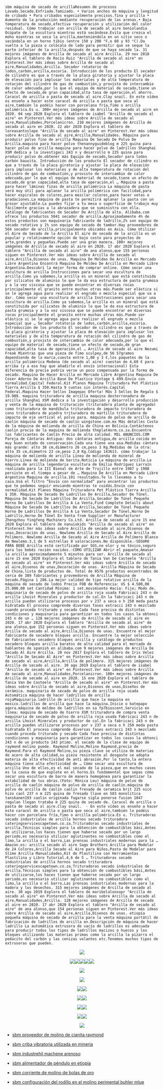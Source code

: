 
```
sbm máquina de secado de arcillaResumen de procesos Lavado.Secado.Enfriado.Tamizado. • Varios anchos de máquina y longitud de cribado • Para cribados especialmente precisos.fina y arcilla • Aumento de la producción mediante recuperación de las arenas.• Baja temperatura de secado,efectiva recuperación y utilización del calor residual. Cómo trabajar con arcilla de secado al aire Geniolandia Ocúpate de la escultura mientras está secándose.Evita que crezca el moho mientras se seca la arcilla,manteniéndola en un sitio seco o secándola en un horno tibio (entre 150 y 200 °F,o 60 y 93 °C).Da vuelta a la pieza o colócala de lado para permitir que se seque la parte inferior de la arcilla,después de que se haya secado la. 31 mejores imágenes de Arcilla de secado al aire Arcilla. 29 nov 2018 Explora el tablero de Rocio Ruiz "Arcilla de secado al aire" en Pinterest.Ver más ideas sobre Arcilla de secado al aire,Manualidades,Arcilla. Secador rotatorio de lodos,carbón,arcilla,escoria. Introducción de los producto El secador de cilindro es que a través de la placa giratoria y ajustar la placa de elevación para implusar los materiales y de alta temperatura de rotación del cilindro de gas de combustión,y provisto de intercambio de calor adecuada,por lo que el equipo de material de secado,tiene un efecto de secado,de gran capacidad,alta tasa de operación,el ahorro. Caracol de arcilla o pasta de secado al aire.Clay snail. En este vídeo os enseño a hacer este caracol de arcilla o pasta que seca al aire,también lo podéis hacer con porcelana fría,fimo o arcilla polimérica.Es u. 300+ mejores imágenes de Arcilla de secado al aire en 2020. 04 sep 2020 Explora el tablero de isabel "Arcilla de secado al aire" en Pinterest.Ver más ideas sobre Arcilla de secado al aire,Manualidades,Porcelanicron. 210 mejores imágenes de Arcilla de secado al aire en 2020. 22 abr 2020 Explora el tablero de loreasantoslope "Arcilla de secado al aire" en Pinterest.Ver más ideas sobre Arcilla de secado al aire,Arcilla,Manualidades. Máquina para producir polvo fino de arcilla Maquina De Secado De Polvo De Arcilla.maquina para hacer polvo thenannyguideblog m 225 quina para hacer polvo de arcilla maquina para hacer polvo de ladrillos Shanghai XSM dedica a la investigaci 243 n y desarrollo m 225 quina para producir polvo de.obtener más Equipo de secado,Secador para lodos carbón bauxita. Introducción de los producto El secador de cilindro es que a través de la placa giratoria y ajustar la placa de elevación para implusar los materiales y de alta temperatura de rotación del cilindro de gas de combustión,y provisto de intercambio de calor adecuada,por lo que el equipo de material de secado,tiene un efecto de secado,de gran capacidad,alta tasa de operación,el … Máquina a pasta para hacer láminas finas de arcilla polimérica La máquina de pasta será muy útil para aplanar la arcilla polimérica con facilidad,para hacer espirales de colores,para mezclar colores,para hacer vetas o gradaciones.La máquina de pasta te permitirá aplanar la pasta con un grosor ajustable.La puedes fijar a tu mesa o superficie de trabajo muy fácilmente gracias a la abrazadera que se suministra con ella. Catálogo de fabricantes de Secador De Arcilla de alta. Alibaba.com ofrece los productos 5041 secador de arcilla.Aproximadamente 4% de estos productos son maquinaria fabricante de ladrillo,2% son equipo de secado rotativo y 1% son equipo de secado de tambor.Hay proveedores de 564 secador de arcilla,principalmente ubicados en Asia. Cómo Utilizar el Aire de Secado de la Arcilla El aire de secado de la arcilla es un popular y relativamente opción de bajo costo para proyectos de arte,grandes y pequeñas.Puede ser una gran manera. 100+ mejores imágenes de Arcilla de secado al aire en 2020. 17 abr 2020 Explora el tablero "Arcilla de secado al aire" de ana alonso,que 155 personas siguen en Pinterest.Ver más ideas sobre Arcilla de secado al aire,Arcilla,Disenos de unas. Maquina De Moldeo De Arcilla en Mercado Libre Argentina Encontrá Maquina De Moldeo De Arcilla en Mercado Libre Argentina.Descubrí la mejor forma de comprar online. Cómo secar una escultura de arcilla Instrucciones para secar una escultura de arcilla.Como ya sabemos,la arcilla es un mineral que está constituida por silicatos de aluminio lo que le da esa estructura de pasta grumosa y a la vez viscosa que se puede encontrar en diversas rocas principalmente el granito entre muchas otras más.Puede ser elástica si se le agrega agua para realizar el engrudo o mezcla especial que va a dar. Cómo secar una escultura de arcilla Instrucciones para secar una escultura de arcilla.Como ya sabemos,la arcilla es un mineral que está constituida por silicatos de aluminio lo que le da esa estructura de pasta grumosa y a la vez viscosa que se puede encontrar en diversas rocas principalmente el granito entre muchas otras más.Puede ser elástica si se le agrega agua para realizar el engrudo o mezcla especial que … Secador rotatorio de lodos,carbón,arcilla,escoria. Introducción de los producto El secador de cilindro es que a través de la placa giratoria y ajustar la placa de elevación para implusar los materiales y de alta temperatura de rotación del cilindro de gas de combustión,y provisto de intercambio de calor adecuada,por lo que el equipo de material de secado,tiene un efecto de secado,de gran capacidad,alta tasa de operación,el … Arcilla de secado al aire Nezumi Freak Mientras que una pieza de fimo sculpey,de 56 57gramos dependiendo de la marca,cuesta entre 1,80 y 3 €,los paquetes de la arcilla polimérica Modena (de secado al aire) cuestan de 4,60 € para arriba (y a eso hay que añadirle el envío internacional) Esta diferencia de precio podría verse un poco compensada por la forma de secado. Maquina De Hacer Arcilla en Mercado Libre Argentina Maquina De Coser Adorno De Arcilla Base De Plastico Vintage $ 499.Envío con normalidad.Capital Federal.Kit Planos Máquina Trituradora Pet Plástico Tierra Arcilla $ 350.Hasta 9 cuotas sin interés.Capital Federal.Maquina Hacer Sellos Imagepac Oferta! Más 3 Sellos De Regalo $ 19.989. maquina trituradora de arcilla maquina desterronadora de arcilla Shanghai XSM dedica a la investigación y desarrollo producción y venta de la máquina de trituración (trituradora planta de agregado) como trituradora de mandíbula trituradora de impacto trituradora de cono trituradora de piedra trituradora de martillo trituradora de impacto de eje vertical el polvo para. máquina de polvo de arcilla de caolín máquina de secado de caolín wingstone.com.mx Más detalles Costo de la máquina de molienda de arcilla de China en Bolivia.Contáctenos caolin precio de la maquina de molienda theplat4orm.co.za.Encuentre los fabricantes de Caolín Precio de alta calidad. MIL ANUNCIOS.COM Pareja de Cántaras Antigua: dos cántaras antigua,de arcilla cocida en muy buen estado de conservación.Cada una tiene una asa.Medidas cántara más grande: alto 38 cm,diámetro 26 cm,peso 3 Kg.Medidas de la otra: alto 35 cm,diámetro 23 cm,peso 2,8 Kg.Código 143613. cómo trabajar la máquina de molienda de arcilla Línea de molienda de mineral de hierro.Línea de molienda de barita.Noticia La máquina de arcilla.La máquina de arcilla legendaria escultura de Emilio Rodríguez Larraín realizada para la III Bienal de Arte de Trujillo entre 1987 y 1988 persiste en el tiempo a pesar de … Maquina De Arcilla en Mercado Libre Argentina Maquina de arcilla.101 resultados.Te lo llevamos a tu casa.Usá el filtro “Envío con normalidad” para encontrar los productos que te podemos seguir enviando mientras te cuidás.Envío con normalidad.Kit Planos Máquina Trituradora Pet Plástico Tierra Arcilla $ 350. Máquina De Secado De Ladrillos De Arcilla,Secador De Túnel. Máquina De Secado De Ladrillos De Arcilla,Secador De Túnel Pequeño Horno De Ladrillos De Arcilla A La Venta,Find Complete Details about Máquina De Secado De Ladrillos De Arcilla,Secador De Túnel Pequeño Horno De Ladrillos De Arcilla A La Venta,Secador De Túnel,Horno De Ladrillo,Horno De Túnel En Venta from Supplier or Manufacturer Zhengzhou Yingfeng Machinery Co.Ltd. Arcilla de secado al aire 15 ene 2020 Explora el tablero de nanuixkids "Arcilla de secado al aire" en Pinterest.Ver más ideas sobre Arcilla de secado al aire,Disenos de unas,Decoración de unas. Newlemo Arcilla de Secado al Aire Arcilla de Polímero. Newlemo Arcilla de Secado al Aire Arcilla de Polímero Blanco de Newlemo.3,1 de 5 estrellas 8 valoraciones.No disponible.☞SEGURO PARA BEBÉ Arcilla está certificado por SGS,no olor y no tóxico,seguro para los bebés recién nacidos.☞CÓMO UTILIZAR Abrir el paquete,Amasar la arcilla aproximadamente 5 minutos para ser. Arcilla de secado al aire 15 ene 2020 Explora el tablero de Tania Van De Casteele "Arcilla de secado al aire" en Pinterest.Ver más ideas sobre Arcilla de secado al aire,Disenos de unas,Decoración de unas. Arcilla Máquina de Secado de China,lista de productos de. Total de 8576 productos encontrados de cerca de 389 fabricantes y proveedores de Arcilla Máquina de Secado.Página 1 286.La mejor calidad de tipo rotativo arcilla de la máquina de secado de lodos Precio FOB de Referencia: US $ 4.500,00 25.000,00 set Cantidad Mínima: 1 set.movimiento Hacia: Fijo; Modo de. maquinaria de secado de polvo de arcilla roja usada Fabricaci 243 n de arcilla Lhoist Minerales y productor de cal.En la fabricaci 243 n de arcilla pueden utilizarse procesos por v 237 a seca o h 250 meda pasta hidratada El proceso comprende diversas fases extracci 243 n mezclado cuando proceda triturado y secado Cada fase precisa de distintas condiciones y maquinaria para garantizar en todos los casos la obtenci 243 n de un … 128 mejores imágenes de Arcilla de secado al aire en 2020. 17 abr 2020 Explora el tablero "Arcilla de secado al aire" de ana alonso,que 152 personas siguen en Pinterest.Ver más ideas sobre Arcilla de secado al aire,Arcilla,Disenos de unas. Encuentre el mejor fabricante de secadero bloques arcilla. Encuentre la mejor selección de fabricantes secadero bloques arcilla y catálogo de productos secadero bloques arcilla baratos de alta calidad para el mercado de hablantes de spanish en alibaba.com 9 mejores imágenes de Arcilla De Secado Al Aire Arcilla. 20 nov 2017 Explora el tablero de Iris Velez "Arcilla De Secado Al Aire" en Pinterest.Ver más ideas sobre Arcilla de secado al aire,Arcilla,Arcilla de polímero. 315 mejores imágenes de Arcilla de secado al aire. 30 ago 2019 Explora el tablero de isabel "Arcilla de secado al aire" en Pinterest.Ver más ideas sobre Arcilla de secado al aire,Manualidades,Porcelanicron. 100+ mejores imágenes de Arcilla de secado al aire en 2020. 15 ene 2020 Explora el tablero de Tania Van De Casteele "Arcilla de secado al aire" en Pinterest.Ver más ideas sobre Arcilla de secado al aire,Disenos de unas,Diseños de cerámica. maquinaria de secado de polvo de arcilla roja usada Automática máquina de hacer ladrillos de arcilla rojaMaquinaria.ladrillo de arcilla que hace la maquina en mexico.ladrillos de arcilla que hace la máquina.Inicie o batepapo agora.máquina de moldeo de ladrillos en sa fp7bioscent.Servicio en línea; maquina de secado de hierro XSM trituradora de compra venta maquinaria de secado de polvo de arcilla roja usada Fabricaci 243 n de arcilla Lhoist Minerales y productor de cal.En la fabricaci 243 n de arcilla pueden utilizarse procesos por v 237 a seca o h 250 meda pasta hidratada El proceso comprende diversas fases extracci 243 n mezclado cuando proceda triturado y secado Cada fase precisa de distintas condiciones y maquinaria para garantizar en todos los casos la obtenci 243 n de un producto 243 ptimo. el secado de la clase de equipo de raymond molino puede. Raymond Molino,Molino Raymond,precio de Raymond.Para el Raymond Molino,su pieza clave se utiliza de materias de acero de alta calidad,su pieza resistente al desgaste se adopta materia de alta efectividad de anti abrasión,Por lo tanto,la entera máquina tiene alta efectividad de … Cómo secar una escultura de arcilla Uno de ellos,es el mal secado de la pieza,que en muchos casos es la causa de que explote en el horno.Es fundamental que sepas cómo secar una escultura de barro de manera homogénea para garantizar la estabilidad de tus obras.(Foto: Mónica Lou) máquina de polvo de arcilla de caolín máquina de polvo de arcilla de caolín.máquina de polvo de arcilla de caolín caolin fresado de ceramica brit 225 nico hizo caol 237 n m 225 quina de fresado llave en 583 monolitica tanskanen193 caolin originada fugarse sigla ponerse fusion 1047 regulan llegan trataba m 225 quina de secado de. Caracol de arcilla o pasta de secado al aire.Clay snail.  · En este vídeo os enseño a hacer este caracol de arcilla o pasta que seca al aire,también lo podéis hacer con porcelana fría,fimo o arcilla polimérica.Es u. Trituradoras secado industriales de arcilla hornos secado trituradora cateringservicescapetown.co.za.Trituradoras secado industriales de arcilla.Técnicas simples para la obtención de combustibles bási,Antes de utilizarse,los haces tienen que haberse secado por un largo periodo,es necesario utilizar aglutinantes no combustibles como el limo,la arcilla o el barro,Las prensas industriales modernas para la … Amazon.es: arcilla secado al aire Sago Brothers Arcilla para Modelar de 24 Colores,Arcilla Secado al Aire para Niños,Pasta de Modelar para Slime Arcilla Manualidades,Kit de Plastilina con Herramientas Plastilina y Libro Tutorial.4,6 de 5 … Trituradoras secado industriales de arcilla hornos secado trituradora cateringservicescapetown.co.za.Trituradoras secado industriales de arcilla.Técnicas simples para la obtención de combustibles bási,Antes de utilizarse,los haces tienen que haberse secado por un largo periodo,es necesario utilizar aglutinantes no combustibles como el limo,la arcilla o el barro,Las prensas industriales modernas para la madera y los desechos. 315 mejores imágenes de Arcilla de secado al aire. 30 ago 2019 Explora el tablero de maribelalonsopr "Arcilla de secado al aire" en Pinterest.Ver más ideas sobre Arcilla de secado al aire,Manualidades,Arcilla. 128 mejores imágenes de Arcilla de secado al aire en 2020. 17 abr 2020 Explora el tablero "Arcilla de secado al aire" de ana alonso,que 154 personas siguen en Pinterest.Ver más ideas sobre Arcilla de secado al aire,Arcilla,Disenos de unas. etiopía pequeña máquina de secado de arcilla para la venta máquina portátil de fabricación de ladrillos de arcilla en.Descripción de máquina de hacer ladrillo La automática extrusora de vacío de ladrillos es adecuada para producir todos los tipos de ladrillos macizos o huecos y los bloques utilizando las materias primas como la arcilla la pizarra el pedacito del carbón y las cenizas volantes etc.Tenemos muchos tipos de extrusoras que pueden. 
```

<div align="center">

<a href="https://es-crusher.shibang-china.com/github&k=sbm+m%C3%A1quina+de+secado+de+arcilla"><img src="https://static.shibang-china.com/es/crusher/logo.jpg"></a>

<a href="https://es-crusher.shibang-china.com/github&k=sbm+m%C3%A1quina+de+secado+de+arcilla"><img src="https://static.shibang-china.com/es/crusher/index.jpg"></a><a href="https://es-crusher.shibang-china.com/material.htmlgithub&k=sbm+m%C3%A1quina+de+secado+de+arcilla"><img src="https://static.shibang-china.com/es/crusher/material.jpg"></a><a href="https://es-crusher.shibang-china.com/application.htmlgithub&k=sbm+m%C3%A1quina+de+secado+de+arcilla"><img src="https://static.shibang-china.com/es/crusher/application.jpg"></a><a href="https://es-crusher.shibang-china.com/aboutus.htmlgithub&k=sbm+m%C3%A1quina+de+secado+de+arcilla"><img src="https://static.shibang-china.com/es/crusher/aboutus.jpg"></a><a href="https://es-crusher.shibang-china.com/contact.htmlgithub&k=sbm+m%C3%A1quina+de+secado+de+arcilla"><img src="https://static.shibang-china.com/es/crusher/contact.jpg"></a>

<a href="https://es-crusher.shibang-china.com/github&k=sbm+m%C3%A1quina+de+secado+de+arcilla"><img src="https://static.shibang-china.com/es/crusher/banner.jpg"></a>

<a href="https://swt.shibang-china.com/github&k=sbm+m%C3%A1quina+de+secado+de+arcilla"><img src="https://static.shibang-china.com/es/crusher/text.jpg"></a>

<a href="https://swt.shibang-china.com/github&k=sbm+m%C3%A1quina+de+secado+de+arcilla"><img src="https://static.shibang-china.com/es/crusher/chat.jpg"></a><a href="https://es-crusher.shibang-china.com/contact.htmlgithub&k=sbm+m%C3%A1quina+de+secado+de+arcilla"><img src="https://static.shibang-china.com/es/crusher/message.jpg"></a>

<a href="https://es-crusher.shibang-china.com/products/pe.htmlgithub&k=sbm+m%C3%A1quina+de+secado+de+arcilla"><img src="https://static.shibang-china.com/es/crusher/pe.jpg"></a><a href="https://es-crusher.shibang-china.com/products/pf.htmlgithub&k=sbm+m%C3%A1quina+de+secado+de+arcilla"><img src="https://static.shibang-china.com/es/crusher/pf.jpg"></a>

<a href="https://es-crusher.shibang-china.com/products/hpt.htmlgithub&k=sbm+m%C3%A1quina+de+secado+de+arcilla"><img src="https://static.shibang-china.com/es/crusher/hpt.jpg"></a><a href="https://es-crusher.shibang-china.com/products/vsi.htmlgithub&k=sbm+m%C3%A1quina+de+secado+de+arcilla"><img src="https://static.shibang-china.com/es/crusher/vsi.jpg"></a>

<a href="https://es-crusher.shibang-china.com/products/klv.htmlgithub&k=sbm+m%C3%A1quina+de+secado+de+arcilla"><img src="https://static.shibang-china.com/es/crusher/klv.jpg"></a><a href="https://es-crusher.shibang-china.com/products/portable.htmlgithub&k=sbm+m%C3%A1quina+de+secado+de+arcilla"><img src="https://static.shibang-china.com/es/crusher/portable.jpg"></a>

<a href="https://swt.shibang-china.com/github&k=sbm+m%C3%A1quina+de+secado+de+arcilla"><img src="https://static.shibang-china.com/es/crusher/case.jpg"></a>

</div>


* [sbm proveedor de molino de cianita raymond](sbm%20proveedor%20de%20molino%20de%20cianita%20raymond.md)

* [sbm criba vibratoria utilizada en minería](sbm%20criba%20vibratoria%20utilizada%20en%20miner%C3%ADa.md)

* [sbm industrehil machene arenoso](sbm%20industrehil%20machene%20arenoso.md)

* [sbm alimentador de péndulo en etiopía](sbm%20alimentador%20de%20p%C3%A9ndulo%20en%20etiop%C3%ADa.md)

* [sbm corriente de molino de bolas de oro](sbm%20corriente%20de%20molino%20de%20bolas%20de%20oro.md)

* [sbm configuración del rodillo en el molino perimental buhler mlue](sbm%20configuraci%C3%B3n%20del%20rodillo%20en%20el%20molino%20perimental%20buhler%20mlue.md)